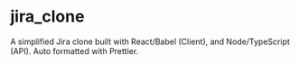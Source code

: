 # jira_clone
A simplified Jira clone built with React/Babel (Client), and Node/TypeScript (API). Auto formatted with Prettier.
